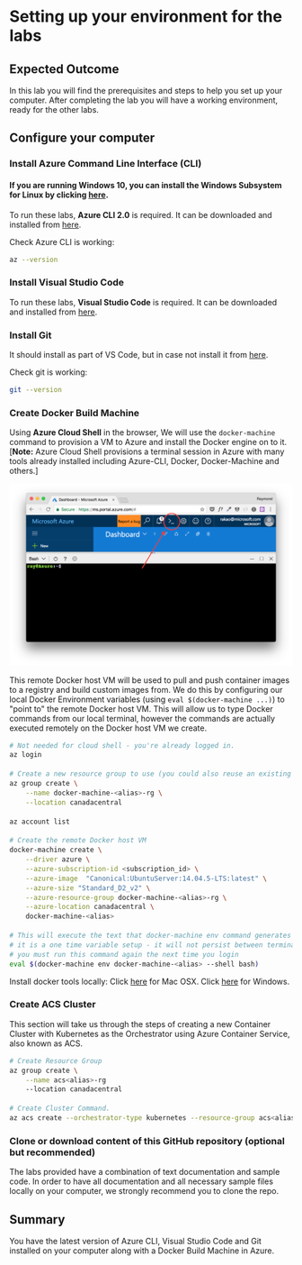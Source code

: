 ﻿# Setting up your environment for the labs

## Expected Outcome
In this lab you will find the prerequisites and steps to help you set up your computer. After completing the lab you will have a working environment, ready for the other labs.

## Configure your computer

### Install Azure Command Line Interface (CLI)
#### If you are running Windows 10, you can install the Windows Subsystem for Linux by clicking [here](https://msdn.microsoft.com/en-us/commandline/wsl/install_guide).

To run these labs, **Azure CLI 2.0** is required. It can be downloaded and installed from [here](https://docs.microsoft.com/en-us/cli/azure/install-azure-cli?view=azure-cli-latest).

Check Azure CLI is working:
```bash
az --version
```

### Install Visual Studio Code

To run these labs, **Visual Studio Code** is required. It can be downloaded and installed from [here](https://code.visualstudio.com).

### Install Git

It should install as part of VS Code, but in case not install it from [here](https://git-scm.com).

Check git is working:
```bash
git --version
```

### Create Docker Build Machine

Using **Azure Cloud Shell** in the browser, We will use the ```docker-machine``` command to provision a VM to Azure and install the Docker engine on to it.  [**Note:** Azure Cloud Shell provisions a terminal session in Azure with many tools already installed including Azure-CLI, Docker, Docker-Machine and others.]  

![cloud shell](images/cloud_shell.png)

This remote Docker host VM will be used to pull and push container images to a registry and build custom images from.  We do this by configuring our local Docker Environment variables (using ```eval $(docker-machine ...)```) to "point to" the remote Docker host VM.  This will allow us to type Docker commands from our local terminal, however the commands are actually executed remotely on the Docker host VM we create.

```bash
# Not needed for cloud shell - you're already logged in.
az login

# Create a new resource group to use (you could also reuse an existing group...just remember which one you use)
az group create \
    --name docker-machine-<alias>-rg \
    --location canadacentral

az account list

# Create the remote Docker host VM
docker-machine create \
    --driver azure \
    --azure-subscription-id <subscription_id> \
    --azure-image  "Canonical:UbuntuServer:14.04.5-LTS:latest" \
    --azure-size "Standard_D2_v2" \
    --azure-resource-group docker-machine-<alias>-rg \
    --azure-location canadacentral \
    docker-machine-<alias>

# This will execute the text that docker-machine env command generates
# it is a one time variable setup - it will not persist between terminal sessions
# you must run this command again the next time you login
eval $(docker-machine env docker-machine-<alias> --shell bash)
```

Install docker tools locally: Click [here](https://docs.docker.com/docker-for-mac/) for Mac OSX. Click [here](https://docs.docker.com/docker-for-windows/) for Windows.

### Create ACS Cluster

This section will take us through the steps of creating a new Container Cluster with Kubernetes as the Orchestrator using Azure Container Service, also known as ACS.

```bash
# Create Resource Group
az group create \
    --name acs<alias>-rg
    --location canadacentral

# Create Cluster Command.
az acs create --orchestrator-type kubernetes --resource-group acs<alias>-rg --name myK8sCluster-<alias> --generate-ssh-keys
```

### Clone or download content of this GitHub repository (optional but recommended)

The labs provided have a combination of text documentation and sample code. In order to have all documentation and all necessary sample files locally on your computer, we strongly recommend you to clone the repo.

## Summary

You have the latest version of Azure CLI, Visual Studio Code and Git installed on your computer along with a Docker Build Machine in Azure.
